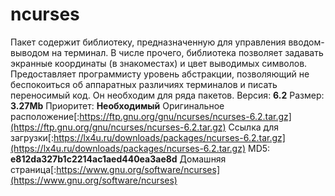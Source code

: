 # ncurses
Пакет содержит библиотеку, предназначенную для управления вводом-выводом на терминал. В числе прочего, библиотека позволяет задавать экранные координаты (в знакоместах) и цвет выводимых символов. Предоставляет программисту уровень абстракции, позволяющий не беспокоиться об аппаратных различиях терминалов и писать переносимый код. Он необходим для ряда пакетов.
Версия: **6.2**
Размер: **3.27Mb**
Приоритет: **Необходимый**
Оригинальное расположение[:https://ftp.gnu.org/gnu/ncurses/ncurses-6.2.tar.gz](https://ftp.gnu.org/gnu/ncurses/ncurses-6.2.tar.gz)
Ссылка для загрузки[:https://lx4u.ru/downloads/packages/ncurses-6.2.tar.gz](https://lx4u.ru/downloads/packages/ncurses-6.2.tar.gz)
MD5: **e812da327b1c2214ac1aed440ea3ae8d**
Домашняя страница[:https://www.gnu.org/software/ncurses](https://www.gnu.org/software/ncurses)